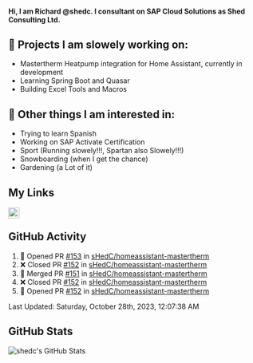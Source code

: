 #### Hi, I am Richard @shedc. I consultant on SAP Cloud Solutions as Shed Consulting Ltd.

## 👋 Projects I am slowely working on:
- Mastertherm Heatpump integration for Home Assistant, currently in development
- Learning Spring Boot and Quasar
- Building Excel Tools and Macros

## 👀 Other things I am interested in:
- Trying to learn Spanish
- Working on SAP Activate Certification
- Sport (Running slowely!!!, Spartan also Slowely!!!)
- Snowboarding (when I get the chance)
- Gardening (a Lot of it)

## My Links
[<img align="left" alt="shedc | LinkedIn" width="22px" src="https://cdn.jsdelivr.net/npm/simple-icons@v3/icons/linkedin.svg" />][linkedin]

<br/>

## GitHub Activity
<!--RECENT_ACTIVITY:start-->
1. 💪 Opened PR [#153](https://github.com/sHedC/homeassistant-mastertherm/pull/153) in [sHedC/homeassistant-mastertherm](https://github.com/sHedC/homeassistant-mastertherm)
2. ❌ Closed PR [#152](https://github.com/sHedC/homeassistant-mastertherm/pull/152) in [sHedC/homeassistant-mastertherm](https://github.com/sHedC/homeassistant-mastertherm)
3. 🎉 Merged PR [#151](https://github.com/sHedC/homeassistant-mastertherm/pull/151) in [sHedC/homeassistant-mastertherm](https://github.com/sHedC/homeassistant-mastertherm)
4. ❌ Closed PR [#152](https://github.com/sHedC/homeassistant-mastertherm/pull/152) in [sHedC/homeassistant-mastertherm](https://github.com/sHedC/homeassistant-mastertherm)
5. 💪 Opened PR [#152](https://github.com/sHedC/homeassistant-mastertherm/pull/152) in [sHedC/homeassistant-mastertherm](https://github.com/sHedC/homeassistant-mastertherm)
<!--RECENT_ACTIVITY:end-->
<!--RECENT_ACTIVITY:last_update-->
Last Updated: Saturday, October 28th, 2023, 12:07:38 AM
<!--RECENT_ACTIVITY:last_update_end-->

## GitHub Stats
<img align="left" alt="shedc's GitHub Stats" src="https://github-readme-stats.vercel.app/api?username=shedc&show_icons=true&hide_title=true" />

[linkedin]: https://www.linkedin.com/in/richard-holmes-3314251/
